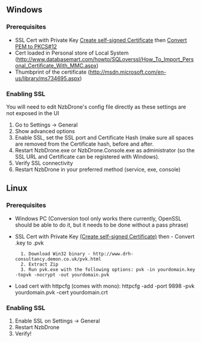 ## Windows ##

### Prerequisites ###
- SSL Cert with Private Key [Create self-signed Certificate](http://www.selfsignedcertificate.com/) then [Convert PEM to PKCS#12](https://www.sslshopper.com/ssl-converter.html)
- Cert loaded in Personal store of Local System (http://www.databasemart.com/howto/SQLoverssl/How_To_Import_Personal_Certificate_With_MMC.aspx)
- Thumbprint of the certificate (http://msdn.microsoft.com/en-us/library/ms734695.aspx)

### Enabling SSL ###
You will need to edit NzbDrone's config file directly as these settings are not exposed in the UI

1. Go to Settings -> General
2. Show advanced options
3. Enable SSL, set the SSL port and Certificate Hash (make sure all spaces are removed from the Certificate hash, before and after.
4. Restart NzbDrone.exe or NzbDrone.Console.exe as administrator (so the SSL URL and Certificate can be registered with Windows).
5. Verify SSL connectivity
6. Restart NzbDrone in your preferred method (service, exe, console)

## Linux ##

### Prerequisites ###
- Windows PC (Conversion tool only works there currently, OpenSSL should be able to do it, but it needs to be done without a pass phrase)
- SSL Cert with Private Key [(Create self-signed Certificate)](http://www.selfsignedcertificate.com/) then 	- Convert .key to .pvk
 
 		1. Download Win32 binary - http://www.drh-consultancy.demon.co.uk/pvk.html
 		2. Extract Zip
 		3. Run pvk.exe with the following options: pvk -in yourdomain.key -topvk -nocrypt -out yourdomain.pvk
- Load cert with httpcfg (comes with mono): httpcfg -add -port 9898 -pvk yourdomain.pvk -cert yourdomain.crt

### Enabling SSL ###

1. Enable SSL on Settings -> General
2. Restart NzbDrone
3. Verify!